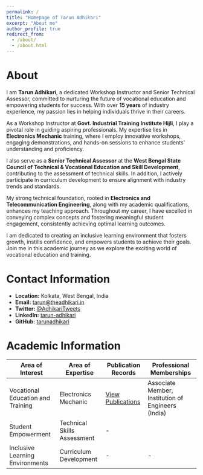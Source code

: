 ```yaml
---
permalink: /
title: "Homepage of Tarun Adhikari"
excerpt: "About me"
author_profile: true
redirect_from: 
  - /about/
  - /about.html
---
```


# About
I am **Tarun Adhikari**, a dedicated Workshop Instructor and Senior Technical Assessor, committed to nurturing the future of vocational education and empowering students for success. With over **15 years** of industry experience, my passion lies in helping individuals thrive in their careers.

As a Workshop Instructor at **Govt. Industrial Training Institute Hijli**, I play a pivotal role in guiding aspiring professionals. My expertise lies in **Electronics Mechanic** training, where I employ innovative workshops, engaging demonstrations, and hands-on sessions to enhance students' understanding and proficiency.

I also serve as a **Senior Technical Assessor** at the **West Bengal State Council of Technical & Vocational Education and Skill Development**, contributing to the assessment of technical skills. In addition, I actively participate in curriculum development to ensure alignment with industry trends and standards.

My strong technical foundation, rooted in **Electronics and Telecommunication Engineering**, along with my academic qualifications, enhances my teaching approach. Throughout my career, I have excelled in conveying complex concepts and fostering meaningful student engagement, consistently achieving optimal learning outcomes.

I am dedicated to creating an inclusive learning environment that fosters growth, instills confidence, and empowers students to achieve their goals. Join me in this academic journey as we explore the exciting world of vocational education and training.

# Contact Information

- **Location:** Kolkata, West Bengal, India
- **Email:** [tarun@theadhikari.in](mailto:tarun@theadhikari.in)
- **Twitter:** [@AdhikariTweets](https://twitter.com/AdhikariTweets)
- **LinkedIn:** [tarun-adhikari](https://www.linkedin.com/in/tarun-adhikari/)
- **GitHub:** [tarunadhikari](https://github.com/tarunadhikari)

# Academic Information

| **Area of Interest** | **Area of Expertise** | **Publication Records** | **Professional Memberships** |
| -------------------- | --------------------- | ----------------------- | ---------------------------- |
| Vocational Education and Training | Electronics Mechanic | [View Publications](/publications) | Associate Member, Institution of Engineers (India) |
| Student Empowerment | Technical Skills Assessment | - | |
| Inclusive Learning Environments | Curriculum Development | - | - |


